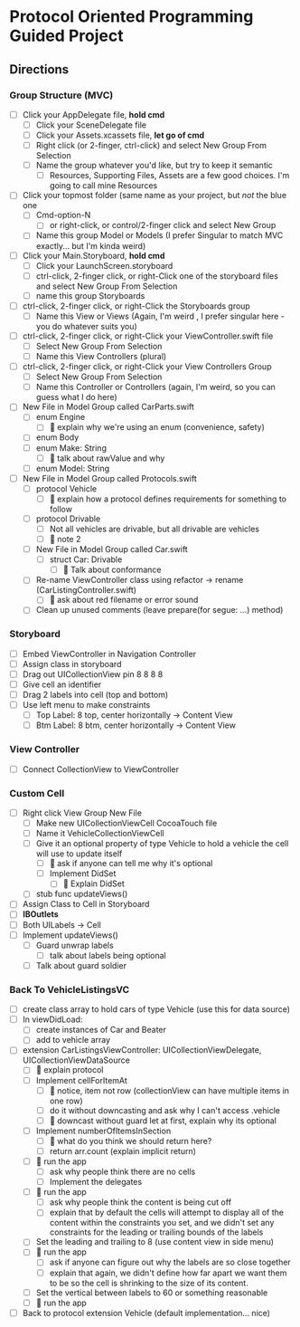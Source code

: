 # Protocol Oriented Programming Guided Project

## Directions

### Group Structure (MVC)

- [ ]  Click your AppDelegate file, **hold cmd**
    - [ ]  Click your SceneDelegate file
    - [ ]  Click your Assets.xcassets file, **let go of cmd**
    - [ ]  Right click (or 2-finger, ctrl-click) and select New Group From Selection
    - [ ]  Name the group whatever you'd like, but try to keep it semantic
        - [ ]  Resources, Supporting Files, Assets are a few good choices. I'm going to call mine Resources
- [ ]  Click your topmost folder (same name as your project, but *not* the blue one
    - [ ]  Cmd-option-N
        - [ ]  or right-click, or control/2-finger click and select New Group
    - [ ]  Name this group Model or Models (I prefer Singular to match MVC exactly... but I'm kinda weird)
- [ ]  Click your Main.Storyboard, **hold cmd**
    - [ ]  Click your LaunchScreen.storyboard
    - [ ]  ctrl-click, 2-finger click, or right-Click one of the storyboard files and select New Group From Selection
    - [ ]  name this group Storyboards
- [ ]  ctrl-click, 2-finger click, or right-Click the Storyboards group
    - [ ]  Name this View or Views (Again, I'm weird , I prefer singular here - you do whatever suits you)
- [ ]  ctrl-click, 2-finger click, or right-Click your ViewController.swift file
    - [ ]  Select New Group From Selection
    - [ ]  Name this View Controllers (plural)
- [ ]  ctrl-click, 2-finger click, or right-Click your View Controllers Group
    - [ ]  Select New Group From Selection
    - [ ]  Name this Controller or Controllers (again, I'm weird, so you can guess what I do here)
- [ ]  New File in Model Group called CarParts.swift
    - [ ]  enum Engine
        - [ ]  🛑 explain why we're using an enum (convenience, safety)
    - [ ]  enum Body
    - [ ]  enum Make: String
        - [ ]  🛑 talk about rawValue and why
    - [ ]  enum Model: String
- [ ]  New File in Model Group called Protocols.swift
    - [ ]  protocol Vehicle
        - [ ]  🛑 explain how a protocol defines requirements for something to follow
    - [ ]  protocol Drivable
        - [ ]  Not all vehicles are drivable, but all drivable are vehicles
        - [ ]  🛑 note 2
    - [ ]  New File in Model Group called Car.swift
        - [ ]  struct Car: Drivable
            - [ ]  🛑 Talk about conformance
    - [ ]  Re-name ViewController class using refactor → rename (CarListingController.swift)
        - [ ]  🛑 ask about red filename or error sound
    - [ ]  Clean up unused comments (leave prepare(for segue: ...) method)

### Storyboard

- [ ]  Embed ViewController in Navigation Controller
- [ ]  Assign class in storyboard
- [ ]  Drag out UICollectionView pin 8 8 8 8
- [ ]  Give cell an identifier
- [ ]  Drag 2 labels into cell (top and bottom)
- [ ]  Use left menu to make constraints
    - [ ]  Top Label: 8 top, center horizontally → Content View
    - [ ]  Btm Label: 8 btm, center horizontally → Content View

### View Controller

- [ ]  Connect CollectionView to ViewController

### Custom Cell

- [ ]  Right click View Group New File
    - [ ]  Make new UICollectionViewCell CocoaTouch file
    - [ ]  Name it VehicleCollectionViewCell
    - [ ]  Give it an optional property of type Vehicle to hold a vehicle the cell will use to update itself
        - [ ]  🛑 ask if anyone can tell me why it's optional
        - [ ]  Implement DidSet
            - [ ]  🛑 Explain DidSet
    - [ ]  stub func updateViews()
- [ ]  Assign Class to Cell in Storyboard
- [ ]  **IBOutlets**
- [ ]  Both UILabels → Cell
- [ ]  Implement updateViews()
    - [ ]  Guard unwrap labels
        - [ ]  talk about labels being optional
    - [ ]  Talk about guard soldier

### Back To VehicleListingsVC

- [ ]  create class array to hold cars of type Vehicle (use this for data source)
- [ ]  In viewDidLoad:
    - [ ]  create instances of Car and Beater
    - [ ]  add to vehicle array
- [ ]  extension CarListingsViewController: UICollectionViewDelegate, UICollectionViewDataSource
    - [ ]  🛑 explain protocol
    - [ ]  Implement cellForItemAt
        - [ ]  🛑 notice, item not row (collectionView can have multiple items in one row)
        - [ ]  do it without downcasting and ask why I can't access .vehicle
        - [ ]  🛑 downcast without guard let at first, explain why its optional
    - [ ]  Implement numberOfItemsInSection
        - [ ]  🛑 what do you think we should return here?
        - [ ]  return arr.count (explain implicit return)
    - [ ]  🛑 run the app
        - [ ]  ask why people think there are no cells
        - [ ]  Implement the delegates
    - [ ]  🛑 run the app
        - [ ]  ask why people think the content is being cut off
        - [ ]  explain that by default the cells will attempt to display all of the content within the constraints you set, and we didn't set any constraints for the leading or trailing bounds of the labels
    - [ ]  Set the leading and trailing to 8 (use content view in side menu)
    - [ ]  🛑 run the app
        - [ ]  ask if anyone can figure out why the labels are so close together
        - [ ]  explain that again, we didn't define how far apart we want them to be so the cell is shrinking to the size of its content.
    - [ ]  Set the vertical between labels to 60 or something reasonable
    - [ ]  🛑 run the app
- [ ]  Back to protocol extension Vehicle (default implementation... nice)
